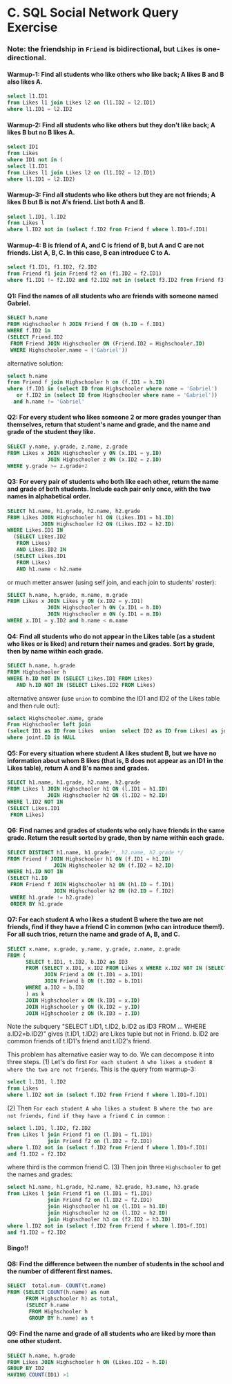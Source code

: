 # C. SQL Social Network Query Exercise

### Note: the friendship in `Friend` is bidirectional, but `Likes` is one-directional.

#### Warmup-1: Find all students who like others who like back; A likes B and B also likes A.
```SQL
select l1.ID1
from Likes l1 join Likes l2 on (l1.ID2 = l2.ID1)
where l1.ID1 = l2.ID2
```

#### Warmup-2: Find all students who like others but they don't like back; A likes B but no B likes A.
```SQL
select ID1
from Likes
where ID1 not in (
select l1.ID1
from Likes l1 join Likes l2 on (l1.ID2 = l2.ID1)
where l1.ID1 = l2.ID2)
```

#### Warmup-3: Find all students who like others but they are not friends; A likes B but B is not A's friend. List both A and B.
```SQL
select l.ID1, l.ID2
from Likes l
where l.ID2 not in (select f.ID2 from Friend f where l.ID1=f.ID1)
```

#### Warmup-4: B is friend of A, and C is friend of B, but A and C are not friends. List A, B, C. In this case, B can introduce C to A.
```SQL
select f1.ID1, f1.ID2, f2.ID2
from Friend f1 join Friend f2 on (f1.ID2 = f2.ID1)
where f1.ID1 != f2.ID2 and f2.ID2 not in (select f3.ID2 from Friend f3 where f3.ID1 = f1.ID1)
```

#### Q1: Find the names of all students who are friends with someone named Gabriel.
```SQL
SELECT h.name 
FROM Highschooler h JOIN Friend f ON (h.ID = f.ID1)
WHERE f.ID2 in 
(SELECT Friend.ID2 
 FROM Friend JOIN Highschooler ON (Friend.ID2 = Highschooler.ID)
 WHERE Highschooler.name = ('Gabriel'))
```
alternative solution:
```SQL
select h.name
from Friend f join Highschooler h on (f.ID1 = h.ID)
where (f.ID1 in (select ID from Highschooler where name = 'Gabriel')
   or f.ID2 in (select ID from Highschooler where name = 'Gabriel'))
  and h.name != 'Gabriel'
```

#### Q2: For every student who likes someone 2 or more grades younger than themselves, return that student's name and grade, and the name and grade of the student they like.
```SQL
SELECT y.name, y.grade, z.name, z.grade
FROM Likes x JOIN Highschooler y ON (x.ID1 = y.ID)
             JOIN Highschooler z ON (x.ID2 = z.ID)
WHERE y.grade >= z.grade+2
```

#### Q3: For every pair of students who both like each other, return the name and grade of both students. Include each pair only once, with the two names in alphabetical order.
```SQL
SELECT h1.name, h1.grade, h2.name, h2.grade
FROM Likes JOIN Highschooler h1 ON (Likes.ID1 = h1.ID)
           JOIN Highschooler h2 ON (Likes.ID2 = h2.ID)
WHERE Likes.ID1 IN
  (SELECT Likes.ID2
   FROM Likes)
   AND Likes.ID2 IN
  (SELECT Likes.ID1
   FROM Likes)
   AND h1.name < h2.name 
```
or much metter answer (using self join, and each join to students' roster):
```SQL
SELECT h.name, h.grade, m.name, m.grade
FROM Likes x JOIN Likes y ON (x.ID2 = y.ID1)
             JOIN Highschooler h ON (x.ID1 = h.ID)
             JOIN Highschooler m ON (y.ID1 = m.ID)
WHERE x.ID1 = y.ID2 and h.name < m.name
```

#### Q4: Find all students who do not appear in the Likes table (as a student who likes or is liked) and return their names and grades. Sort by grade, then by name within each grade. 
```SQL
SELECT h.name, h.grade
FROM Highschooler h
WHERE h.ID NOT IN (SELECT Likes.ID1 FROM Likes)
   AND h.ID NOT IN (SELECT Likes.ID2 FROM Likes)
```
alternative answer (use `union` to combine the ID1 and ID2 of the Likes table and then rule out):
```SQL
select Highschooler.name, grade
From Highschooler left join 
(select ID1 as ID from Likes  union  select ID2 as ID from Likes) as joint on (Highschooler.ID = joint.ID)
where joint.ID is NULL
```

#### Q5: For every situation where student A likes student B, but we have no information about whom B likes (that is, B does not appear as an ID1 in the Likes table), return A and B's names and grades. 
```SQL
SELECT h1.name, h1.grade, h2.name, h2.grade
FROM Likes l JOIN Highschooler h1 ON (l.ID1 = h1.ID)
             JOIN Highschooler h2 ON (l.ID2 = h2.ID)
WHERE l.ID2 NOT IN 
(SELECT Likes.ID1
 FROM Likes)
```

#### Q6: Find names and grades of students who only have friends in the same grade. Return the result sorted by grade, then by name within each grade.
```SQL
SELECT DISTINCT h1.name, h1.grade/*, h2.name, h2.grade */
FROM Friend f JOIN Highschooler h1 ON (f.ID1 = h1.ID)
               JOIN Highschooler h2 ON (f.ID2 = h2.ID)
WHERE h1.ID NOT IN 
(SELECT h1.ID
 FROM Friend f JOIN Highschooler h1 ON (h1.ID = f.ID1)
               JOIN Highschooler h2 ON (h2.ID = f.ID2)
 WHERE h1.grade != h2.grade)
 ORDER BY h1.grade
```

#### Q7: For each student A who likes a student B where the two are not friends, find if they have a friend C in common (who can introduce them!). For all such trios, return the name and grade of A, B, and C. 
```SQL
SELECT x.name, x.grade, y.name, y.grade, z.name, z.grade
FROM (
      SELECT t.ID1, t.ID2, b.ID2 as ID3
      FROM (SELECT x.ID1, x.ID2 FROM Likes x WHERE x.ID2 NOT IN (SELECT y.ID2 FROM Friend y WHERE x.ID1 = y.ID1)) as t 
            JOIN Friend a ON (t.ID1 = a.ID1)
            JOIN Friend b ON (t.ID2 = b.ID1)
      WHERE a.ID2 = b.ID2
      ) as k 
      JOIN Highschooler x ON (k.ID1 = x.ID)
      JOIN Highschooler y ON (k.ID2 = y.ID)
      JOIN HIghschooler z ON (k.ID3 = z.ID)
```
Note the subquery "SELECT t.ID1, t.ID2, b.ID2 as ID3 FROM ... WHERE a.ID2=b.ID2)" gives (t.ID1, t.ID2) are Likes tuple but not in Friend. b.ID2 are common friends of t.ID1's friend and t.ID2's friend.

This problem has alternative easier way to do. We can decompose it into three steps.
(1) Let's do first `For each student A who likes a student B where the two are not friends`. This is the query from warmup-3:
```SQL
select l.ID1, l.ID2
from Likes
where l.ID2 not in (select f.ID2 from Friend f where l.ID1=f.ID1)
```
(2) Then `For each student A who likes a student B where the two are not friends, find if they have a friend C in common `:
```SQL
select l.ID1, l.ID2, f2.ID2
from Likes l join Friend f1 on (l.ID1 = f1.ID1)
             join Friend f2 on (l.ID2 = f2.ID1)
where l.ID2 not in (select f.ID2 from Friend f where l.ID1=f.ID1)
and f1.ID2 = f2.ID2
```
where third is the common friend C.
(3) Then join three `Highschooler` to get the names and grades:
```SQL
select h1.name, h1.grade, h2.name, h2.grade, h3.name, h3.grade
from Likes l join Friend f1 on (l.ID1 = f1.ID1)
             join Friend f2 on (l.ID2 = f2.ID1)
             join Highschooler h1 on (l.ID1 = h1.ID)
             join Highschooler h2 on (l.ID2 = h2.ID)
             join Highschooler h3 on (f2.ID2 = h3.ID)
where l.ID2 not in (select f.ID2 from Friend f where l.ID1=f.ID1)
and f1.ID2 = f2.ID2
```
#### Bingo!!

#### Q8: Find the difference between the number of students in the school and the number of different first names. 
```SQL
SELECT  total.num- COUNT(t.name)  
FROM (SELECT COUNT(h.name) as num
      FROM Highschooler h) as total, 
      (SELECT h.name
       FROM Highschooler h
       GROUP BY h.name) as t
```

#### Q9: Find the name and grade of all students who are liked by more than one other student. 
```SQL
SELECT h.name, h.grade
FROM Likes JOIN Highschooler h ON (Likes.ID2 = h.ID)
GROUP BY ID2
HAVING COUNT(ID1) >1
```
